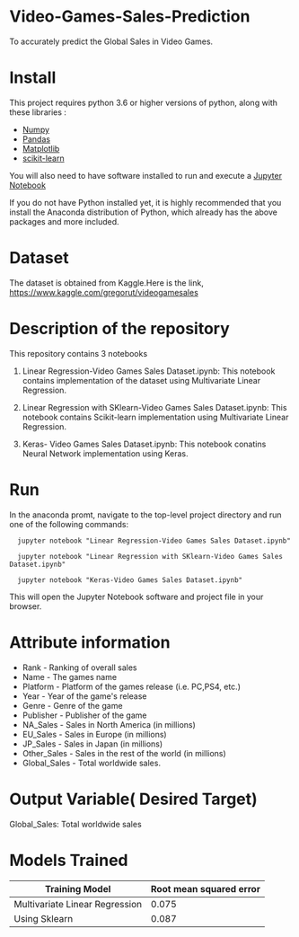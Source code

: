 # Video-Games-Sales-Prediction 
   To accurately predict the Global Sales in Video Games.
   
# Install
This project requires python 3.6 or higher versions of python, along with these libraries :
* [Numpy](https://www.numpy.org)
* [Pandas](https://pandas.pydata.org)
* [Matplotlib](https://matplotlib.org)
* [scikit-learn](https://scikit-learn.or/stable/)

You will also need to have software installed to run and execute a [Jupyter Notebook](https://jupyter.org/)

If you do not have Python installed yet, it is highly recommended that you install the Anaconda distribution of Python, which already has 
the above packages and more included.

# Dataset
   The dataset is obtained from Kaggle.Here is the link,
   https://www.kaggle.com/gregorut/videogamesales
   
# Description of the repository
This repository contains 3 notebooks
  1. Linear Regression-Video Games Sales Dataset.ipynb: 
      This notebook contains implementation of the dataset using Multivariate Linear Regression.
      
  2. Linear Regression with SKlearn-Video Games Sales Dataset.ipynb:
      This notebook contains Scikit-learn implementation using Multivariate Linear Regression.
      
  3. Keras- Video Games Sales Dataset.ipynb:
      This notebook conatins Neural Network implementation using Keras. 

# Run
In the anaconda promt, navigate to the top-level project directory and run one of the following commands:
      
      jupyter notebook "Linear Regression-Video Games Sales Dataset.ipynb"
      
      jupyter notebook "Linear Regression with SKlearn-Video Games Sales Dataset.ipynb"
      
      jupyter notebook "Keras-Video Games Sales Dataset.ipynb"
      
This will open the Jupyter Notebook software and project file in your browser.

# Attribute information

* Rank - Ranking of overall sales
* Name - The games name
* Platform - Platform of the games release (i.e. PC,PS4, etc.)
* Year - Year of the game's release
* Genre - Genre of the game
* Publisher - Publisher of the game
* NA_Sales - Sales in North America (in millions)
* EU_Sales - Sales in Europe (in millions)
* JP_Sales - Sales in Japan (in millions)
* Other_Sales - Sales in the rest of the world (in millions)
* Global_Sales - Total worldwide sales.

# Output Variable( Desired Target)
  Global_Sales: Total worldwide sales
  
# Models Trained 
  | Training Model  | Root mean squared error |
  | ----------------| ------------------------|
  | Multivariate Linear Regression | 0.075   |
  | Using Sklearn                  | 0.087   |
